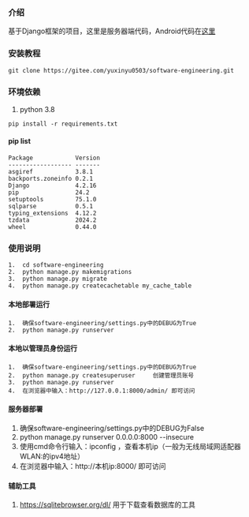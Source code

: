 ### 介绍
基于Django框架的项目，这里是服务器端代码，Android代码在[这里](https://github.com/icyyoung719/FourmAndroid/tree/master)

### 安装教程
```commandline
git clone https://gitee.com/yuxinyu0503/software-engineering.git
```
### 环境依赖
1.  python 3.8
```shell
pip install -r requirements.txt
```

#### pip list
```shell
Package            Version
------------------ -------
asgiref            3.8.1
backports.zoneinfo 0.2.1
Django             4.2.16
pip                24.2
setuptools         75.1.0
sqlparse           0.5.1
typing_extensions  4.12.2
tzdata             2024.2
wheel              0.44.0
```

### 使用说明
```shell
1.  cd software-engineering
2.  python manage.py makemigrations
3.  python manage.py migrate
4.  python manage.py createcachetable my_cache_table
```
#### 本地部署运行
```shell
1.  确保software-engineering/settings.py中的DEBUG为True
2.  python manage.py runserver
```
#### 本地以管理员身份运行
```shell
1.  确保software-engineering/settings.py中的DEBUG为True
2.  python manage.py createsuperuser     创建管理员账号
3.  python manage.py runserver
4.  在浏览器中输入：http://127.0.0.1:8000/admin/ 即可访问
```
#### 服务器部署
1.  确保software-engineering/settings.py中的DEBUG为False
2.  python manage.py runserver 0.0.0.0:8000 --insecure
3.  使用cmd命令行输入：ipconfig ，查看本机ip（一般为无线局域网适配器 WLAN:的ipv4地址）
4.  在浏览器中输入：http://本机ip:8000/ 即可访问


#### 辅助工具
1.  https://sqlitebrowser.org/dl/   用于下载查看数据库的工具
